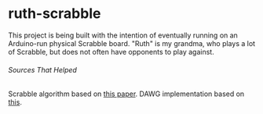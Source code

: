 # ruth-scrabble
This project is being built with the intention of eventually running on an Arduino-run physical Scrabble board. "Ruth" is my grandma, who plays a lot of Scrabble, but does not often have opponents to play against.

###### Sources That Helped
Scrabble algorithm based on [this paper](https://www.cs.cmu.edu/afs/cs/academic/class/15451-s06/www/lectures/scrabble.pdf).
DAWG implementation based on [this](https://gist.github.com/smhanov/94230b422c2100ae4218).
